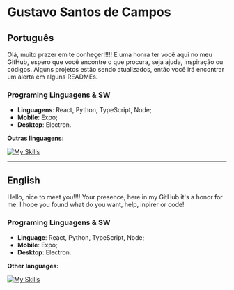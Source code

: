 
# Gustavo Santos de Campos

## Português
Olá, muito prazer em te conheçer!!!!! É uma honra ter você aqui no meu GitHub, espero que você encontre o que procura, seja ajuda, inspiração ou códigos. Alguns projetos estão sendo atualizados, então você irá encontrar um alerta em alguns READMEs.

### Programing Linguagens & SW

- **Linguagens**: React, Python, TypeScript, Node;
- **Mobile**: Expo;
- **Desktop**: Electron.

**Outras linguagens:**

[![My Skills](https://skillicons.dev/icons?i=js,html,css,react,python,php,nodejs,figma,vscode,git,github,postman&perline=6)](https://skillicons.dev)




------------------------------------------------
## English
Hello, nice to meet you!!!! Your presence, here in my GitHub it's a honor for me. I hope you found what do you want, help, inpirer or code!

### Programing Linguagens & SW

- **Linguage**:  React, Python, TypeScript, Node;
- **Mobile**: Expo;
- **Desktop**: Electron.

**Other languages:**

[![My Skills](https://skillicons.dev/icons?i=js,html,css,react,python,php,nodejs,figma,vscode,git,github,postman&perline=6)](https://skillicons.dev)
